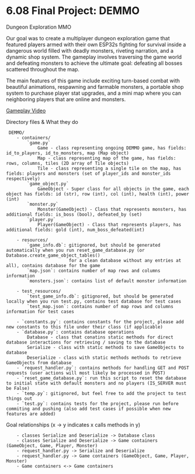 # 6.08 Final Project: DEMMO
Dungeon Exploration MMO

Our goal was to create a multiplayer dungeon exploration game that featured players armed with their own ESP32s fighting for survival inside a
dangerous world filled with deadly monsters, riveting narration, and a dynamic shop system. The gameplay involves traversing the game world and defeating
monsters to achieve the ultimate goal: defeating all bosses scattered throughout the map.

The main features of this game include exciting turn-based combat with beautiful animations,
respawning and farmable monsters, a portable shop system to purchase player stat upgrades, and a mini map where you can neighboring players that are online and monsters.

[Gameplay Video](https://youtu.be/rPcvFmMMvDs)

 Directory files & What they do

     DEMMO/
        - containers/
            `game.py`
                Game - class representing ongoing DEMMO game, has fields: id_to_players, id_to_monsters, map (Map object)
                Map - class representing map of the game, has fields: rows, columns, tiles (2D array of Tile objects)
                Tile - class representing a single tile on the map, has fields: players and monsters (set of player_ids and monster_ids respectively)
            `game_object.py`
                GameObject - Super class for all objects in the game, each object has fields: id (str), row (int), col (int), health (int), power (int)
            `monster.py`
                Monster(GameObject) - Class that represents monsters, has additional fields: is_boss (bool), defeated_by (set)
            `player.py`
                Player(GameObject) - Class that represents players, has additional fields: gold (int), num_boss_defeated(int)

        - resources/
            `game_info.db`: gitignored, but should be generated automatically when you run reset_game_database.py (or Database.create_game_object_tables()
                            for a clean database without any entries at all), contains database for the game
            `map.json`: contains number of map rows and columns information
            `monsters.json`: contains list of default monster information

        - test_resources/
            `test_game_info.db`: gitignored, but should be generated locally when you run test.py, contains test database for test cases
            `test_map.json`: contains number of map rows and columns information for test cases

        - `constants.py`: contains constants for the project, please add new constants to this file under their class (if applicable)
        - `database.py`: contains database operations
            Database - class that conatins static methods for direct database interactions for retrieving / saving to the database
            Serialize - class with static methods to save GameObjects to database
            Deserialize - class with static methods methods to retrieve GameObjects from database
        - `request_handler.py`: contains methods for handling GET and POST requests (user actions will most likely be processed in POST)
        - `reset_game_database.py`: run this script to reset the database to initial state with default monsters and no players (IS_SERVER must be False)
        - `temp.py`: gitignored, but feel free to add the project to test things out
        - `test.py`: contains tests for the project, please run before commiting and pushing (also add test cases if possible when new features are added)
      

 Goal relationships (x -> y indicates x calls methods in y)
    
        - classes Serialize and Deserialize -> Database class
        - classes Serialize and Deserialize -> Game containers (GameObject, Game, Player, Monster)
        - request_handler.py -> Serialize and Deserialize
        - request_handler.py -> Game containers (GameObject, Game, Player, Monster)
        - Game containers <-> Game containers 
        
